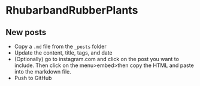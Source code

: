 # RhubarbandRubberPlants

## New posts
* Copy a `.md` file from the `_posts` folder
* Update the content, title, tags, and date
* (Optionally) go to instagram.com and click on the post you want to include. Then click on the menu>embed>then copy the HTML and paste into the markdown file.
* Push to GitHub
